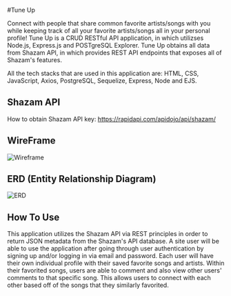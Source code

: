 #Tune Up

Connect with people that share common favorite artists/songs with you while keeping track of all your favorite artists/songs all in your personal profile!
Tune Up is a CRUD RESTful API application, in which utilizses Node.js, Express.js and POSTgreSQL Explorer. Tune Up obtains all data from 
Shazam API, in which provides REST API endpoints that exposes all of Shazam's features.

All the tech stacks that are used in this application are:
HTML, CSS, JavaScript, Axios, PostgreSQL, Sequelize, Express, Node and EJS.

## Shazam API
How to obtain Shazam API key: https://rapidapi.com/apidojo/api/shazam/

## WireFrame
![Wireframe](https://user-images.githubusercontent.com/107227057/191876095-8720764f-5fec-47df-b1ff-cc2c18cd526a.png)
## ERD (Entity Relationship Diagram)
![ERD](https://user-images.githubusercontent.com/107227057/191876123-cdbc1d4e-4d61-4cd2-8eb4-67f5799fd85b.png)

## How To Use
This application utilizes the Shazam API via REST principles in order to return JSON metadata from the Shazam's API database. A site user will be able to use the application after going through user authentication by signing up and/or logging in via email and password. Each user will have their own individual profile with their saved favorite songs and artists. Within their favorited songs, users are able to comment and also view other users' comments to that specific song. This allows users to connect with each other based off of the songs that they similarly favorited.